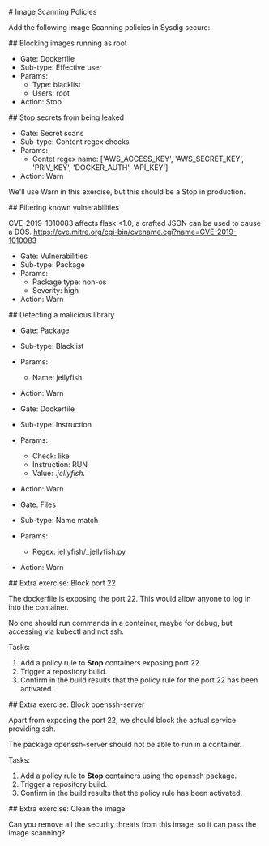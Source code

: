 # Image Scanning Policies

Add the following Image Scanning policies in Sysdig secure:


## Blocking images running as root

* Gate: Dockerfile
* Sub-type: Effective user
* Params:
  * Type: blacklist
  * Users: root
* Action: Stop


## Stop secrets from being leaked

* Gate: Secret scans
* Sub-type: Content regex checks
* Params:
  * Contet regex name: ['AWS_ACCESS_KEY', 'AWS_SECRET_KEY', 'PRIV_KEY', 'DOCKER_AUTH', 'API_KEY']
* Action: Warn

We'll use Warn in this exercise, but this should be a Stop in production.


## Filtering known vulnerabilities

CVE-2019-1010083 affects flask <1.0, a crafted JSON can be used to cause a DOS.
https://cve.mitre.org/cgi-bin/cvename.cgi?name=CVE-2019-1010083

* Gate: Vulnerabilities
* Sub-type: Package
* Params:
  * Package type: non-os
  * Severity: high
* Action: Warn


## Detecting a malicious library

* Gate: Package
* Sub-type: Blacklist
* Params:
  * Name: jeilyfish
* Action: Warn


* Gate: Dockerfile
* Sub-type: Instruction
* Params:
  * Check: like
  * Instruction: RUN
  * Value: .*jeIlyfish.*
* Action: Warn


* Gate: Files
* Sub-type: Name match
* Params:
  * Regex: jeIlyfish\/_jellyfish\.py
* Action: Warn


## Extra exercise: Block port 22

The dockerfile is exposing the port 22. This would allow anyone to log in into the container.

No one should run commands in a container, maybe for debug, but accessing via kubectl and not ssh.

Tasks:

1. Add a policy rule to **Stop** containers exposing port 22.
2. Trigger a repository build.
3. Confirm in the build results that the policy rule for the port 22 has been activated.


## Extra exercise: Block openssh-server

Apart from exposing the port 22, we should block the actual service providing ssh.

The package openssh-server should not be able to run in a container.

Tasks:

1. Add a policy rule to **Stop** containers using the openssh package.
2. Trigger a repository build.
3. Confirm in the build results that the policy rule has been activated.


## Extra exercise: Clean the image

Can you remove all the security threats from this image, so it can pass the image scanning?
